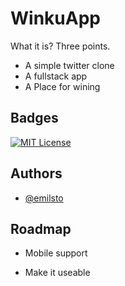 
# WinkuApp


What it is? Three points.

- A simple twitter clone
- A fullstack app 
- A Place for wining



## Badges

[![MIT License](https://img.shields.io/badge/License-MIT-green.svg)](https://choosealicense.com/licenses/mit/)
## Authors

- [@emilsto](https://www.github.com/emilsto)


## Roadmap

- Mobile support

- Make it useable

